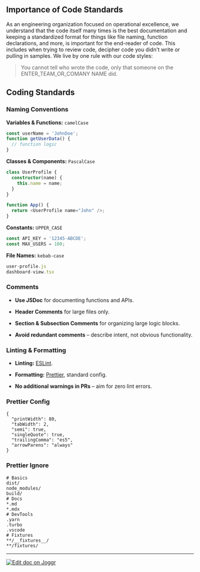 <!--@@joggrdoc@@-->
<!-- @joggr:version(v2):end -->
<!-- @joggr:warning:start -->
<!-- 
  _   _   _    __        __     _      ____    _   _   ___   _   _    ____     _   _   _ 
 | | | | | |   \ \      / /    / \    |  _ \  | \ | | |_ _| | \ | |  / ___|   | | | | | |
 | | | | | |    \ \ /\ / /    / _ \   | |_) | |  \| |  | |  |  \| | | |  _    | | | | | |
 |_| |_| |_|     \ V  V /    / ___ \  |  _ <  | |\  |  | |  | |\  | | |_| |   |_| |_| |_|
 (_) (_) (_)      \_/\_/    /_/   \_\ |_| \_\ |_| \_| |___| |_| \_|  \____|   (_) (_) (_)
                                                              
This document is managed by Joggr. Editing this document could break Joggr's core features, i.e. our 
ability to auto-maintain this document. Please use the Joggr editor to edit this document 
(link at bottom of the page).
-->
<!-- @joggr:warning:end -->
## Importance of Code Standards

As an engineering organization focused on operational excellence, we understand that the code itself many times is the best documentation and keeping a standardized format for things like file naming, function declarations, and more, is important for the end-reader of code. This includes when trying to review code, decipher code you didn't write or pulling in samples. We live by one rule with our code styles:

> You cannot tell who wrote the code, only that someone on the ENTER\_TEAM\_OR\_COMANY NAME did.

## Coding Standards

### Naming Conventions

**Variables & Functions:** `camelCase`

```typescript
const userName = 'JohnDoe';
function getUserData() {
  // function logic
}
```

**Classes & Components:** `PascalCase`

```typescript
class UserProfile {
  constructor(name) {
    this.name = name;
  }
}

function App() {
  return <UserProfile name="John" />;
}
```

**Constants:** `UPPER_CASE`

```typescript
const API_KEY = '12345-ABCDE';
const MAX_USERS = 100;
```

**File Names:** `kebab-case`

```typescript
user-profile.js
dashboard-view.tsx
```

### Comments

* **Use JSDoc** for documenting functions and APIs.

* **Header Comments** for large files only.

* **Section & Subsection Comments** for organizing large logic blocks.

* **Avoid redundant comments** – describe intent, not obvious functionality.

### Linting & Formatting

* **Linting:** [ESLint](https://eslint.org/).

* **Formatting:** [Prettier](https://prettier.io/), standard config.

* **No additional warnings in PRs** – aim for zero lint errors.

### Prettier Config

```
{
  "printWidth": 80,
  "tabWidth": 2,
  "semi": true,
  "singleQuote": true,
  "trailingComma": "es5",
  "arrowParens": "always"
}
```

### Prettier Ignore

```
# Basics
dist/
node_modules/
build/
# Docs
*.md
*.mdx
# DevTools
.yarn
.turbo
.vscode
# Fixtures
**/__fixtures__/
**/fixtures/
```

<!-- @joggr:editLink(f1c75774-6efd-407c-a912-f48cf828f616):start -->
---
<a href="https://app.joggr.io/app/documents/f1c75774-6efd-407c-a912-f48cf828f616/edit">
  <img src="https://cdn.joggr.io/assets/static/badges/joggr-document-edit.svg?did=f1c75774-6efd-407c-a912-f48cf828f616" alt="Edit doc on Joggr" />
</a>
<!-- @joggr:editLink(f1c75774-6efd-407c-a912-f48cf828f616):end -->
